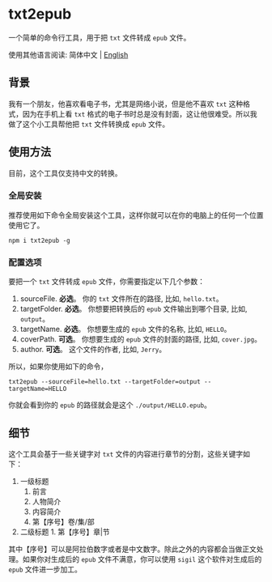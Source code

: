# txt2epub

一个简单的命令行工具，用于把 `txt` 文件转成 `epub` 文件。

使用其他语言阅读: 简体中文 | [English](./README.md)

## 背景

我有一个朋友，他喜欢看电子书，尤其是网络小说，但是他不喜欢 `txt` 这种格式，因为在手机上看 `txt` 格式的电子书时总是没有封面，这让他很难受。所以我做了这个小工具帮他把 `txt` 文件转换成 `epub` 文件。

## 使用方法

目前，这个工具仅支持中文的转换。

### 全局安装

推荐使用如下命令全局安装这个工具，这样你就可以在你的电脑上的任何一个位置使用它了。

`npm i txt2epub -g`

### 配置选项

要把一个 `txt` 文件转成 `epub` 文件，你需要指定以下几个参数：

1. sourceFile. **必选**。 你的 `txt` 文件所在的路径, 比如, `hello.txt`。
2. targetFolder. **必选**。 你想要把转换后的 `epub` 文件输出到哪个目录, 比如, `output`。
3. targetName. **必选**。 你想要生成的 `epub` 文件的名称, 比如, `HELLO`。
4. coverPath. **可选**。 你想要生成的 `epub` 文件的封面的路径, 比如, `cover.jpg`。
5. author. **可选**。 这个文件的作者, 比如, `Jerry`。

所以，如果你使用如下的命令，

`txt2epub --sourceFile=hello.txt --targetFolder=output --targetName=HELLO`

你就会看到你的 `epub` 的路径就会是这个 `./output/HELLO.epub`。

## 细节

这个工具会基于一些关键字对 `txt` 文件的内容进行章节的分割，这些关键字如下：

1. 一级标题
   1. 前言
   2. 人物简介
   3. 内容简介
   4. 第【序号】卷/集/部
2. 二级标题 1. 第【序号】章|节

其中【序号】可以是阿拉伯数字或者是中文数字。除此之外的内容都会当做正文处理。如果你对生成后的 `epub` 文件不满意，你可以使用 `sigil` 这个软件对生成后的 `epub` 文件进一步加工。
